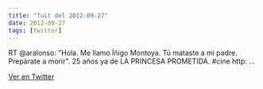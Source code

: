 ```yaml
---
title: "Tuit del 2012-09-27"
date: 2012-09-27
tags: [twitter]
---
```


RT @aralonso: "Hola. Me llamo Íñigo Montoya. Tú mataste a mi padre. Prepárate a morir". 25 años ya de LA PRINCESA PROMETIDA. #cine http: ...



[Ver en Twitter](https://twitter.com/i/web/status/251297521048113152)
